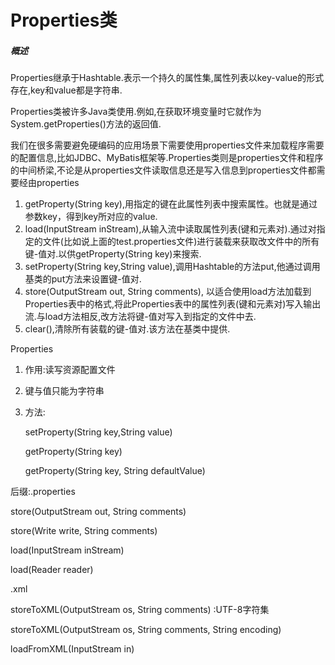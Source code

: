 # Properties类

##### 概述

Properties继承于Hashtable.表示一个持久的属性集,属性列表以key-value的形式存在,key和value都是字符串.

Properties类被许多Java类使用.例如,在获取环境变量时它就作为System.getProperties()方法的返回值.

我们在很多需要避免硬编码的应用场景下需要使用properties文件来加载程序需要的配置信息,比如JDBC、MyBatis框架等.Properties类则是properties文件和程序的中间桥梁,不论是从properties文件读取信息还是写入信息到properties文件都需要经由properties

1. getProperty(String key),用指定的键在此属性列表中搜索属性。也就是通过参数key，得到key所对应的value.
2. load(InputStream inStream),从输入流中读取属性列表(键和元素对).通过对指定的文件(比如说上面的test.properties文件)进行装载来获取改文件中的所有键-值对.以供getProperty(String key)来搜索.
3. setProperty(String key,String value),调用Hashtable的方法put,他通过调用基类的put方法来设置键-值对.
4. store(OutputStream out, String comments), 以适合使用load方法加载到Properties表中的格式,将此Properties表中的属性列表(键和元素对)写入输出流.与load方法相反,改方法将键-值对写入到指定的文件中去.
5. clear(),清除所有装载的键-值对.该方法在基类中提供.

Properties

1. 作用:读写资源配置文件

2. 键与值只能为字符串

3. 方法:

   setProperty(String key,String value)

   getProperty(String key)

   getProperty(String key, String defaultValue)

后缀:.properties

store(OutputStream out, String comments)

store(Write write, String comments)

load(InputStream inStream)

load(Reader reader)

.xml

storeToXML(OutputStream os, String comments) :UTF-8字符集

storeToXML(OutputStream os, String comments, String encoding)

loadFromXML(InputStream in)